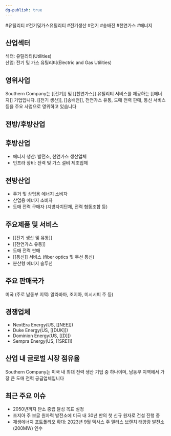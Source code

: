 ```yaml
---
dg-publish: true
---
```

#유틸리티 #전기및가스유틸리티 #전기생산 #전기 #송배전 #천연가스 #에너지 

## 산업섹터

섹터: 유틸리티(Utilities)  
산업: 전기 및 가스 유틸리티(Electric and Gas Utilities)

## 영위사업

Southern Company는 [[전기]] 및 [[천연가스]] 유틸리티 서비스를 제공하는 [[에너지]] 기업입니다. [[전기 생산]], [[송배전]], 천연가스 유통, 도매 전력 판매, 통신 서비스 등을 주요 사업으로 영위하고 있습니다

## 전방/후방산업

## 후방산업

- 에너지 생산: 발전소, 천연가스 생산업체
- 인프라 장비: 전력 및 가스 설비 제조업체

## 전방산업

- 주거 및 상업용 에너지 소비자
- 산업용 에너지 소비자
- 도매 전력 구매자 (지방자치단체, 전력 협동조합 등)

## 주요제품 및 서비스

- [[전기 생산 및 유통]]
- [[천연가스 유통]]
- 도매 전력 판매
- [[통신]] 서비스 (fiber optics 및 무선 통신)
- 분산형 에너지 솔루션

## 주요 판매국가

미국 (주로 남동부 지역: 알라바마, 조지아, 미시시피 주 등)

## 경쟁업체

- NextEra Energy(US, [[NEE]])
- Duke Energy(US, [[DUK]])
- Dominion Energy(US, [[D]])
- Sempra Energy(US, [[SRE]])

## 산업 내 글로벌 시장 점유율

Southern Company는 미국 내 최대 전력 생산 기업 중 하나이며, 남동부 지역에서 가장 큰 도매 전력 공급업체입니다


## 최근 주요 이슈

- 2050년까지 탄소 중립 달성 목표 설정
- 조지아 주 보글 원자력 발전소에 미국 내 30년 만의 첫 신규 원자로 건설 진행 중
- 재생에너지 포트폴리오 확대: 2023년 9월 텍사스 주 밀러스 브랜치 태양광 발전소(200MW) 인수